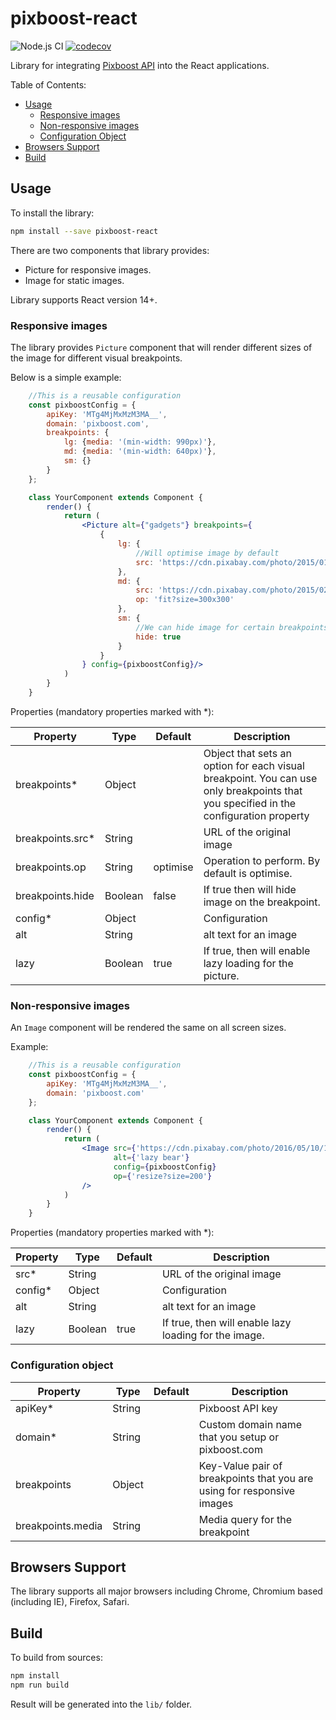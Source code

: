 # pixboost-react

![Node.js CI](https://github.com/Pixboost/pixboost-react/workflows/Node.js%20CI/badge.svg)
[![codecov](https://codecov.io/gh/Pixboost/pixboost-react/branch/master/graph/badge.svg?token=OZHEWxCf5X)](https://codecov.io/gh/Pixboost/pixboost-react)

Library for integrating [Pixboost API](https://help.pixboost.com/api) into the React applications.

Table of Contents:

* [Usage](#usage)
    * [Responsive images](#responsive-images)
    * [Non-responsive images](#non-responsive-images)
    * [Configuration Object](#configuration-object)
* [Browsers Support](#browsers-support)
* [Build](#build)

## Usage

To install the library:

```bash
npm install --save pixboost-react
```

There are two components that library provides: 
* Picture for responsive images.
* Image for static images.

Library supports React version 14+.

### Responsive images

The library provides `Picture` component that will render different sizes of the image for different 
visual breakpoints. 

Below is a simple example:

```jsx harmony
    //This is a reusable configuration
    const pixboostConfig = {
        apiKey: 'MTg4MjMxMzM3MA__',
        domain: 'pixboost.com',
        breakpoints: {
            lg: {media: '(min-width: 990px)'},
            md: {media: '(min-width: 640px)'},
            sm: {}
        }
    };

    class YourComponent extends Component {
        render() {
            return (
                <Picture alt={"gadgets"} breakpoints={
                    {
                        lg: {
                            //Will optimise image by default
                            src: 'https://cdn.pixabay.com/photo/2015/01/21/14/14/apple-606761_960_720.jpg'
                        },
                        md: {
                            src: 'https://cdn.pixabay.com/photo/2015/02/02/15/28/bar-621033_960_720.jpg',
                            op: 'fit?size=300x300'
                        },
                        sm: {
                            //We can hide image for certain breakpoints
                            hide: true
                        }
                    }
                } config={pixboostConfig}/>
            )
        }
    }
```

Properties (mandatory properties marked with *):

| Property         | Type    | Default  |Description           | 
| -----------------|---------|----------|----------------------|
| breakpoints*     | Object  |          | Object that sets an option for each visual breakpoint. You can use only breakpoints that you specified in the configuration property |
| breakpoints.src* | String  |          | URL of the original image |
| breakpoints.op   | String  | optimise | Operation to perform. By default is optimise. |
| breakpoints.hide | Boolean | false    | If true then will hide image on the breakpoint. |
| config*          | Object  |          | Configuration |
| alt              | String  |          | alt text for an image |
| lazy             | Boolean | true     | If true, then will enable lazy loading for the picture. |

### Non-responsive images

An `Image` component will be rendered the same on all screen sizes.

Example:

```jsx harmony
    //This is a reusable configuration
    const pixboostConfig = {
        apiKey: 'MTg4MjMxMzM3MA__',
        domain: 'pixboost.com'
    };

    class YourComponent extends Component {
        render() {
            return (
                <Image src={'https://cdn.pixabay.com/photo/2016/05/10/15/29/bear-1383980_960_720.jpg'}
                       alt={'lazy bear'}
                       config={pixboostConfig}
                       op={'resize?size=200'}
                />
            )
        }
    }
```

Properties (mandatory properties marked with *):

| Property         | Type    | Default  |Description           | 
| -----------------|---------|----------|----------------------|
| src*             | String  |          | URL of the original image |
| config*          | Object  |          | Configuration |
| alt              | String  |          | alt text for an image |
| lazy             | Boolean | true     | If true, then will enable lazy loading for the image. |

### Configuration object

| Property          | Type    | Default  | Description                                                            | 
| ------------------|---------|----------|------------------------------------------------------------------------|
| apiKey*           | String  |          | Pixboost API key                                                       |
| domain*           | String  |          | Custom domain name that you setup or pixboost.com                      |
| breakpoints       | Object  |          | Key-Value pair of breakpoints that you are using for responsive images |
| breakpoints.media | String  |          | Media query for the breakpoint                                         |

## Browsers Support

The library supports all major browsers including Chrome, Chromium based (including IE), Firefox, Safari.

## Build

To build from sources:

```bash
npm install
npm run build
```

Result will be generated into the `lib/` folder.